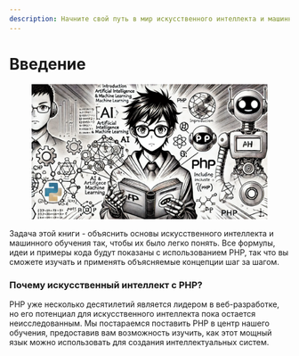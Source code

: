 ```yaml
---
description: Начните свой путь в мир искусственного интеллекта и машинного обучения
---
```


# Введение

<figure><img src=".gitbook/assets/image (7).png" alt=""><figcaption></figcaption></figure>

Задача этой книги - объяснить основы искусственного интеллекта и машинного обучения так, чтобы их было легко понять. Все формулы, идеи и примеры кода будут показаны с использованием PHP, так что вы сможете изучать и применять объясняемые концепции шаг за шагом.

### Почему искусственный интеллект с PHP?&#x20;

PHP уже несколько десятилетий является лидером в веб-разработке, но его потенциал для искусственного интеллекта пока остается неисследованным. Мы постараемся поставить PHP в центр нашего обучения, предоставив вам возможность изучить, как этот мощный язык можно использовать для создания интеллектуальных систем.
